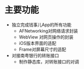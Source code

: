 主要功能
=========
- 独立完成钱事儿App的所有功能
  - AFNetworking对网络请求封装
  - WebView 对网页操作的封装
  - iOS版本界面的适配
  - Frame对屏幕尺寸的适配
- 对接南粤银行的转账接口
  - 制作静态库，对转账接口的对调
